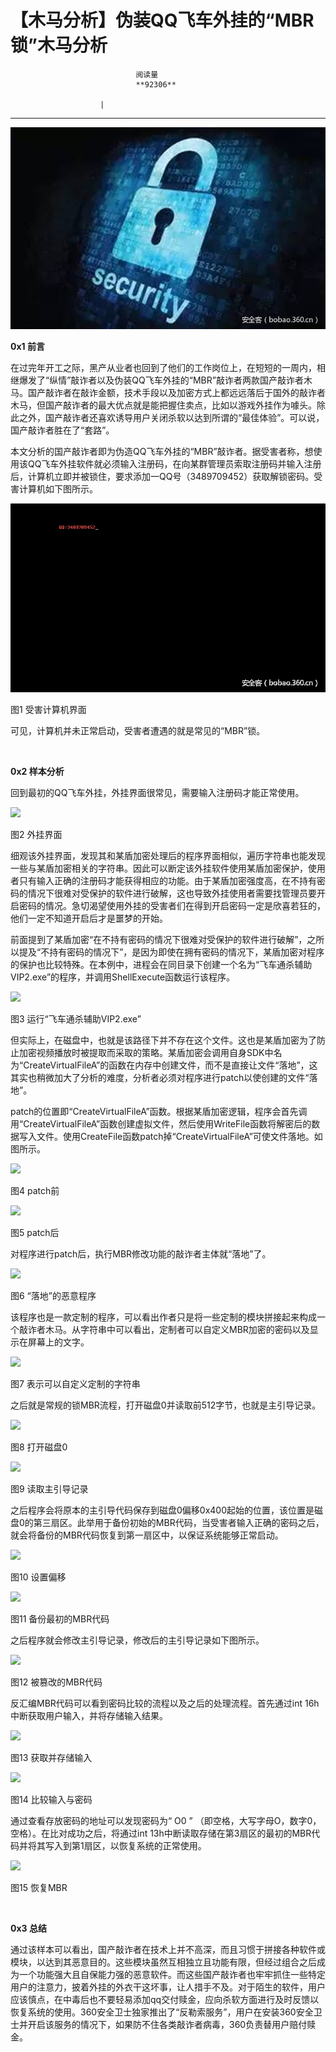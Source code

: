 
# 【木马分析】伪装QQ飞车外挂的“MBR锁”木马分析


                                阅读量   
                                **92306**
                            
                        |
                        
                                                                                    



****

**[![](./img/85541/t0180b5e72586800a6d.jpg)](./img/85541/t0180b5e72586800a6d.jpg)**

**0x1 前言**

在过完年开工之际，黑产从业者也回到了他们的工作岗位上，在短短的一周内，相继爆发了“纵情”敲诈者以及伪装QQ飞车外挂的“MBR”敲诈者两款国产敲诈者木马。国产敲诈者在敲诈金额，技术手段以及加密方式上都远远落后于国外的敲诈者木马，但国产敲诈者的最大优点就是能把握住卖点，比如以游戏外挂作为噱头。除此之外，国产敲诈者还喜欢诱导用户关闭杀软以达到所谓的“最佳体验”。可以说，国产敲诈者胜在了“套路”。

本文分析的国产敲诈者即为伪造QQ飞车外挂的“MBR”敲诈者。据受害者称，想使用该QQ飞车外挂软件就必须输入注册码，在向某群管理员索取注册码并输入注册后，计算机立即并被锁住，要求添加一QQ号（3489709452）获取解锁密码。受害计算机如下图所示。

[![](./img/85541/t01aa78620ba540a470.png)](./img/85541/t01aa78620ba540a470.png)

图1 受害计算机界面

可见，计算机并未正常启动，受害者遭遇的就是常见的“MBR”锁。

<br>

**0x2 样本分析**

回到最初的QQ飞车外挂，外挂界面很常见，需要输入注册码才能正常使用。

[![](./img/85541/AAffA0nNPuCLAAAAAElFTkSuQmCC)](https://p4.ssl.qhimg.com/t0168bdf22903678304.png)

图2 外挂界面

细观该外挂界面，发现其和某盾加密处理后的程序界面相似，遍历字符串也能发现一些与某盾加密相关的字符串。因此可以断定该外挂软件使用某盾加密保护，使用者只有输入正确的注册码才能获得相应的功能。由于某盾加密强度高，在不持有密码的情况下很难对受保护的软件进行破解，这也导致外挂使用者需要找管理员要开启密码的情况。急切渴望使用外挂的受害者们在得到开启密码一定是欣喜若狂的，他们一定不知道开启后才是噩梦的开始。

前面提到了某盾加密“在不持有密码的情况下很难对受保护的软件进行破解”，之所以提及“不持有密码的情况下”，是因为即使在拥有密码的情况下，某盾加密对程序的保护也比较特殊。在本例中，进程会在同目录下创建一个名为“飞车通杀辅助VIP2.exe”的程序，并调用ShellExecute函数运行该程序。

[![](./img/85541/AAffA0nNPuCLAAAAAElFTkSuQmCC)](https://p1.ssl.qhimg.com/t01b229a7cfa3b7ce63.png)

图3 运行“飞车通杀辅助VIP2.exe”

但实际上，在磁盘中，也就是该路径下并不存在这个文件。这也是某盾加密为了防止加密视频播放时被提取而采取的策略。某盾加密会调用自身SDK中名为“CreateVirtualFileA”的函数在内存中创建文件，而不是直接让文件“落地”，这其实也稍微加大了分析的难度，分析者必须对程序进行patch以使创建的文件“落地”。

patch的位置即“CreateVirtualFileA”函数。根据某盾加密逻辑，程序会首先调用“CreateVirtualFileA”函数创建虚拟文件，然后使用WriteFile函数将解密后的数据写入文件。使用CreateFile函数patch掉“CreateVirtualFileA”可使文件落地。如图所示。

[![](./img/85541/AAffA0nNPuCLAAAAAElFTkSuQmCC)](https://p3.ssl.qhimg.com/t01c7fe3a34e05a739a.png)

图4 patch前

[![](./img/85541/AAffA0nNPuCLAAAAAElFTkSuQmCC)](https://p4.ssl.qhimg.com/t0179d47ed3c04896ef.png)

图5 patch后

对程序进行patch后，执行MBR修改功能的敲诈者主体就“落地”了。

[![](./img/85541/AAffA0nNPuCLAAAAAElFTkSuQmCC)](https://p4.ssl.qhimg.com/t01faa864d265f64fce.png)

图6 “落地”的恶意程序

该程序也是一款定制的程序，可以看出作者只是将一些定制的模块拼接起来构成一个敲诈者木马。从字符串中可以看出，定制者可以自定义MBR加密的密码以及显示在屏幕上的文字。

[![](./img/85541/AAffA0nNPuCLAAAAAElFTkSuQmCC)](https://p4.ssl.qhimg.com/t011be2d0a6e9e851b4.png)

图7 表示可以自定义定制的字符串

之后就是常规的锁MBR流程，打开磁盘0并读取前512字节，也就是主引导记录。

[![](./img/85541/AAffA0nNPuCLAAAAAElFTkSuQmCC)](https://p3.ssl.qhimg.com/t01eaa9645e27809fb6.png)

图8 打开磁盘0 

[![](./img/85541/AAffA0nNPuCLAAAAAElFTkSuQmCC)](https://p2.ssl.qhimg.com/t0173ffdf3d1392d048.png)

图9 读取主引导记录

之后程序会将原本的主引导代码保存到磁盘0偏移0x400起始的位置，该位置是磁盘0的第三扇区。此举用于备份初始的MBR代码，当受害者输入正确的密码之后，就会将备份的MBR代码恢复到第一扇区中，以保证系统能够正常启动。

[![](./img/85541/AAffA0nNPuCLAAAAAElFTkSuQmCC)](https://p2.ssl.qhimg.com/t016c0d8b9803f77ab4.png)

图10 设置偏移

[![](./img/85541/AAffA0nNPuCLAAAAAElFTkSuQmCC)](https://p5.ssl.qhimg.com/t018b5ff5c35dc3cab1.png)

图11 备份最初的MBR代码

之后程序就会修改主引导记录，修改后的主引导记录如下图所示。

[![](./img/85541/AAffA0nNPuCLAAAAAElFTkSuQmCC)](https://p4.ssl.qhimg.com/t0107e3d77c6f4d8632.png)

图12 被篡改的MBR代码

反汇编MBR代码可以看到密码比较的流程以及之后的处理流程。首先通过int 16h中断获取用户输入，并将存储输入结果。

[![](./img/85541/AAffA0nNPuCLAAAAAElFTkSuQmCC)](https://p4.ssl.qhimg.com/t01cfdf7bcb76f5f4c0.png)

图13 获取并存储输入

[![](./img/85541/AAffA0nNPuCLAAAAAElFTkSuQmCC)](https://p0.ssl.qhimg.com/t017c2d09748469ec63.png)

图14 比较输入与密码

通过查看存放密码的地址可以发现密码为“ O0 ” （即空格，大写字母O，数字0，空格）。在比对成功之后，将通过int 13h中断读取存储在第3扇区的最初的MBR代码并将其写入到第1扇区，以恢复系统的正常使用。

[![](./img/85541/AAffA0nNPuCLAAAAAElFTkSuQmCC)](https://p4.ssl.qhimg.com/t01e4db299e5f958bac.png)

图15 恢复MBR

<br>

**0x3 总结**

通过该样本可以看出，国产敲诈者在技术上并不高深，而且习惯于拼接各种软件或模块，以达到其恶意目的。这些模块虽然互相独立且功能有限，但经过组合之后成为一个功能强大且自保能力强的恶意软件。而这些国产敲诈者也牢牢抓住一些特定用户的注意力，披着外挂的外衣干这坏事，让人措手不及。对于陌生的软件，用户应该慎点，在中毒后也不要轻易添加qq交付赎金，应向杀软方面进行及时反馈以恢复系统的使用。360安全卫士独家推出了“反勒索服务”，用户在安装360安全卫士并开启该服务的情况下，如果防不住各类敲诈者病毒，360负责替用户赔付赎金。
